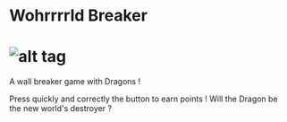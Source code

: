 # Wohrrrrld Breaker
![alt tag](https://github.com/nvareille/Wohrrrrld-Breaker/blob/master/pebble-screenshot_2015-01-25_06-12-39.png)
========
A wall breaker game with Dragons !

Press quickly and correctly the button to earn points !
Will the Dragon be the new world's destroyer ?